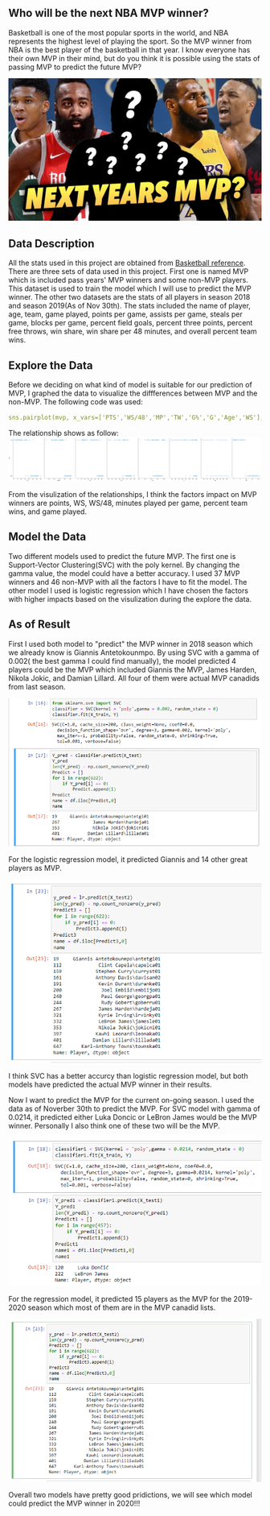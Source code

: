 ## Who will be the next NBA MVP winner?

Basketball is one of the most popular sports in the world, and NBA represents the highest level of playing the sport. So the MVP winner from NBA is the best player of the basketball in that year. I know everyone has their own MVP in their mind, but do you think it is possible using the stats of passing MVP to predict the future MVP?

![alt text](https://github.com/baitongc/Chen-Project/blob/master/photo/nextmvp.jpg "nextmvp?")

## Data Description 

All the stats used in this project are obtained from [Basketball reference](https://www.basketball-reference.com/leagues/NBA_2019_per_game.html). There are three sets of data used in this project. First one is named MVP which is included pass years' MVP winners and some non-MVP players. This dataset is used to train the model which I will use to predict the MVP winner. The other two datasets are the stats of all players in season 2018 and season 2019(As of Nov 30th). The stats included the name of player, age, team, game played, points per game, assists per game, steals per game, blocks per game, percent field goals, percent three points, percent free throws, win share, win share per 48 minutes, and overall percent team wins.


## Explore the Data

Before we deciding on what kind of model is suitable for our prediction of MVP, I graphed the data to visualize the diffferences between MVP and the non-MVP. The following code was used:

```yml
sns.pairplot(mvp, x_vars=['PTS','WS/48','MP','TW','G%','G','Age','WS'], y_vars='Title', height=7, aspect=0.7)
```

The relationship shows as follow: 
![alt text](https://github.com/baitongc/Chen-Project/blob/master/photo/data.png "relationships")

From the visulization of the relationships, I think the factors impact on MVP winners are points, WS, WS/48, minutes played per game, percent team wins, and game played. 


## Model the Data

Two different models used to predict the future MVP. The first one is Support-Vector Clustering(SVC) with the poly kernel. By changing the gamma value, the model could have a better accuracy. I used 37 MVP winners and 46 non-MVP with all the factors I have to fit the model. The other model I used is logistic regression which I have chosen the factors with higher impacts based on the visulization during the explore the data. 


## As of Result

First I used both model to "predict" the MVP winner in 2018 season which we already know is Giannis Antetokounmpo. By using SVC with a gamma of 0.002( the best gamma I could find manually), the model predicted 4 players could be the MVP which included Giannis the MVP, James Harden, Nikola Jokic, and Damian Lillard. All four of them were actual MVP canadids from last season.

![alt text](https://github.com/baitongc/Chen-Project/blob/master/photo/svc2018.png "prediction with SVC")

For the logistic regression model, it predicted Giannis and 14 other great players as MVP.

![alt text](https://github.com/baitongc/Chen-Project/blob/master/photo/log2018.png "prediction with LOG")

I think SVC has a better accurcy than logistic regression model, but both models have predicted the actual MVP winner in their results.

Now I want to predict the MVP for the current on-going season. I used the data as of Noverber 30th to predict the MVP. 
For SVC model with gamma of 0.0214, it predicted either Luka Doncic or LeBron James would be the MVP winner. Personally I also think one of these two will be the MVP.

![alt text](https://github.com/baitongc/Chen-Project/blob/master/svc2019.png "prediction with SVC for 19-20")

For the regression model, it predicted 15 players as the MVP for the 2019-2020 season which most of them are in the MVP canadid lists.

![alt text](https://github.com/baitongc/Chen-Project/blob/master/photo/log2019.png "prediction with log for 19-20")

Overall two models have pretty good pridictions, we will see which model could predict the MVP winner in 2020!!!








